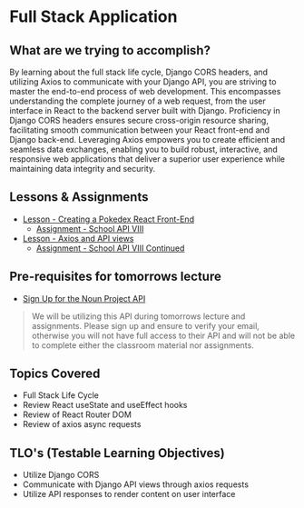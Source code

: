 # Full Stack Application

## What are we trying to accomplish?

By learning about the full stack life cycle, Django CORS headers, and utilizing Axios to communicate with your Django API, you are striving to master the end-to-end process of web development. This encompasses understanding the complete journey of a web request, from the user interface in React to the backend server built with Django. Proficiency in Django CORS headers ensures secure cross-origin resource sharing, facilitating smooth communication between your React front-end and Django back-end. Leveraging Axios empowers you to create efficient and seamless data exchanges, enabling you to build robust, interactive, and responsive web applications that deliver a superior user experience while maintaining data integrity and security.

## Lessons & Assignments

- [Lesson - Creating a Pokedex React Front-End](./1-creating-front-end.md)
  - [Assignment - School API VIII](https://github.com/Code-Platoon-Assignments/django-school-api-VIII)
- [Lesson - Axios and API views](./2-axios-apiviews.md)
  - [Assignment - School API VIII Continued](https://github.com/Code-Platoon-Assignments/django-school-api-VIII)

## Pre-requisites for tomorrows lecture

- [Sign Up for the Noun Project API](https://thenounproject.com/api/)

> We will be utilizing this API during tomorrows lecture and assignments. Please sign up and ensure to verify your email, otherwise you will not have full access to their API and will not be able to complete either the classroom material nor assignments.

## Topics Covered

- Full Stack Life Cycle
- Review React useState and useEffect hooks
- Review of React Router DOM
- Review of axios async requests

## TLO's (Testable Learning Objectives)

- Utilize Django CORS
- Communicate with Django API views through axios requests
- Utilize API responses to render content on user interface
